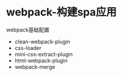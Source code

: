 # webpack-构建spa应用
webpack基础配置

- clean-webpack-plugin
- css-loader
- mini-css-extract-plugin
- html-webpack-plugin
- webpack-merge
